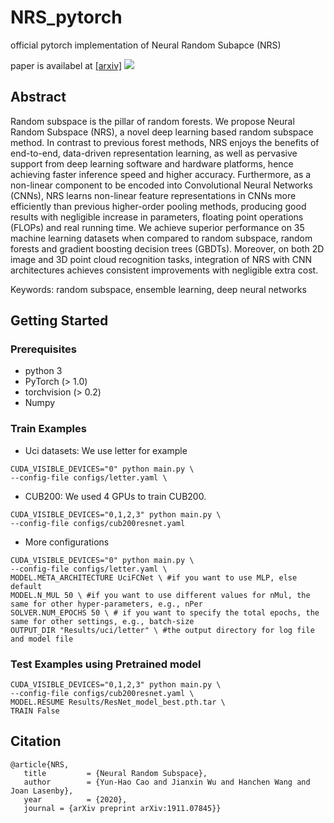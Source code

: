 # NRS_pytorch
official pytorch implementation of Neural Random Subapce (NRS)

paper is availabel at [[arxiv]](https://arxiv.org/abs/1911.07845)
![](https://github.com/CupidJay/hello-world/blob/master/NRS-network.jpg)

## Abstract
Random subspace is the pillar of random forests. We propose Neural Random Subspace (NRS), a novel deep learning based random subspace method. In contrast to previous forest methods, NRS enjoys the benefits of end-to-end, data-driven representation learning, as well as pervasive support from deep learning software and hardware platforms, hence achieving faster inference speed and higher accuracy. Furthermore, as a non-linear component to be encoded into Convolutional Neural Networks (CNNs), NRS learns non-linear feature representations in CNNs more efficiently than previous higher-order pooling methods, producing good results with negligible increase in parameters, floating point operations (FLOPs) and real running time. We achieve superior performance on 35 machine learning datasets when compared to random subspace, random forests and gradient boosting decision trees (GBDTs). Moreover, on both 2D image and 3D point cloud recognition tasks, integration of NRS with CNN architectures achieves consistent improvements with negligible extra cost. 

Keywords: random subspace, ensemble learning, deep neural networks

## Getting Started

### Prerequisites
* python 3
* PyTorch (> 1.0)
* torchvision (> 0.2)
* Numpy

### Train Examples
- Uci datasets: We use letter for example
```
CUDA_VISIBLE_DEVICES="0" python main.py \
--config-file configs/letter.yaml \
```
- CUB200: We used 4 GPUs to train CUB200. 
```
CUDA_VISIBLE_DEVICES="0,1,2,3" python main.py \
--config-file configs/cub200resnet.yaml
```

- More configurations
```
CUDA_VISIBLE_DEVICES="0" python main.py \
--config-file configs/letter.yaml \
MODEL.META_ARCHITECTURE UciFCNet \ #if you want to use MLP, else default
MODEL.N_MUL 50 \ #if you want to use different values for nMul, the same for other hyper-parameters, e.g., nPer
SOLVER.NUM_EPOCHS 50 \ # if you want to specify the total epochs, the same for other settings, e.g., batch-size
OUTPUT_DIR "Results/uci/letter" \ #the output directory for log file and model file
```

### Test Examples using Pretrained model
```
CUDA_VISIBLE_DEVICES="0,1,2,3" python main.py \
--config-file configs/cub200resnet.yaml \
MODEL.RESUME Results/ResNet_model_best.pth.tar \
TRAIN False 
```

## Citation
```
@article{NRS,
   title         = {Neural Random Subspace},
   author        = {Yun-Hao Cao and Jianxin Wu and Hanchen Wang and Joan Lasenby},
   year          = {2020},
   journal = {arXiv preprint arXiv:1911.07845}}
```
